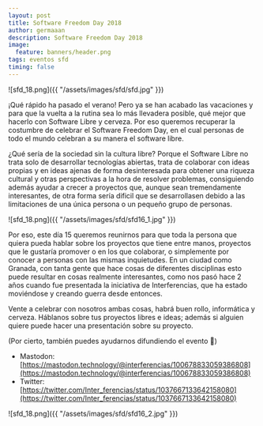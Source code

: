 ```yaml
---
layout: post
title: Software Freedom Day 2018
author: germaaan
description: Software Freedom Day 2018
image:
  feature: banners/header.png
tags: eventos sfd
timing: false
---
```


![sfd_18.png]({{ "/assets/images/sfd/sfd.jpg" }})

¡Qué rápido ha pasado el verano! Pero ya se han acabado las vacaciones y para que la vuelta a la rutina sea lo más llevadera posible, qué mejor que hacerlo con Software Libre y cerveza. Por eso queremos recuperar la costumbre de celebrar el Software Freedom Day, en el cual personas de todo el mundo celebran a su manera el software libre.

¿Qué sería de la sociedad sin la cultura libre? Porque el Software Libre no trata solo de desarrollar tecnologías abiertas, trata de colaborar con ideas propias y en ideas ajenas de forma desinteresada para obtener una riqueza cultural y otras perspectivas a la hora de resolver problemas, consiguiendo además ayudar a crecer a proyectos que, aunque sean tremendamente interesantes, de otra forma sería dificil que se desarrollasen debido a las limitaciones de una única persona o un pequeño grupo de personas.

![sfd_18.png]({{ "/assets/images/sfd/sfd16_1.jpg" }})

Por eso, este día 15 queremos reunirnos para que toda la persona que quiera pueda hablar sobre los proyectos que tiene entre manos, proyectos que le gustaría promover o en los que colaborar, o simplemente por conocer a personas con las mismas inquietudes. En un ciudad como Granada, con tanta gente que hace cosas de diferentes disciplinas esto puede resultar en cosas realmente interesantes, como nos pasó hace 2 años cuando fue presentada la iniciativa de Interferencias, que ha estado moviéndose y creando guerra desde entonces.

Vente a celebrar con nosotros ambas cosas, habrá buen rollo, informática y cerveza. Háblanos sobre tus proyectos libres e ideas; además si alguien quiere puede hacer una presentación sobre su proyecto.

(Por cierto, también puedes ayudarnos difundiendo el evento 🌚)
- Mastodon: [https://mastodon.technology/@interferencias/100678833059386808](https://mastodon.technology/@interferencias/100678833059386808)
- Twitter: [https://twitter.com/Inter_ferencias/status/1037667133642158080](https://twitter.com/Inter_ferencias/status/1037667133642158080)

![sfd_18.png]({{ "/assets/images/sfd/sfd16_2.jpg" }})
